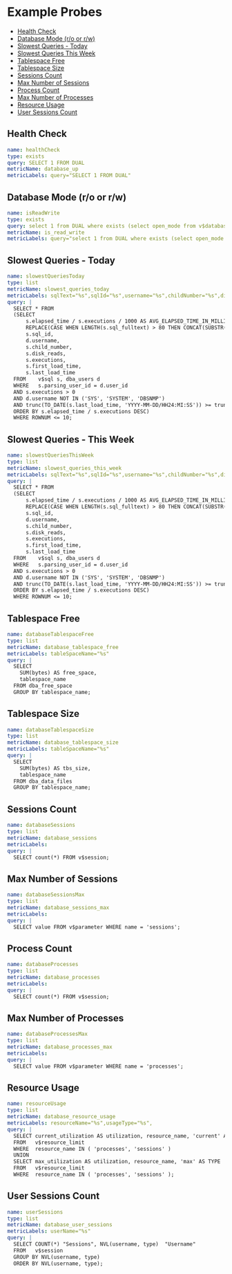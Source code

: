 # Example Probes

* [Health Check](#health-check)
* [Database Mode (r/o or r/w)](#database-mode-ro-or-rw)
* [Slowest Queries - Today](#slowest-queries---today)
* [Slowest Queries This Week](#slowest-queries---this-week)
* [Tablespace Free](#tablespace-free)
* [Tablespace Size](#tablespace-size)
* [Sessions Count](#sessions-count)
* [Max Number of Sessions](#max-number-of-sessions)
* [Process Count](#process-count)
* [Max Number of Processes](#max-number-of-processes)
* [Resource Usage](#resource-usage)
* [User Sessions Count](#user-sessions-count)


## Health Check
```yaml
name: healthCheck
type: exists
query: SELECT 1 FROM DUAL
metricName: database_up
metricLabels: query="SELECT 1 FROM DUAL"
```

## Database Mode (r/o or r/w)
```yaml
name: isReadWrite
type: exists
query: select 1 from DUAL where exists (select open_mode from v$database where open_mode = 'READ WRITE');
metricName: is_read_write
metricLabels: query="select 1 from DUAL where exists (select open_mode from v$database where open_mode = 'READ WRITE');"
```
   
## Slowest Queries - Today   
```yaml
name: slowestQueriesToday
type: list
metricName: slowest_queries_today
metricLabels: sqlText="%s",sqlId="%s",username="%s",childNumber="%s",diskReads="%s",executions="%s",firstLoadTime="%s",lastLoadTime="%s"
query: |
  SELECT * FROM
  (SELECT
      s.elapsed_time / s.executions / 1000 AS AVG_ELAPSED_TIME_IN_MILLIS,
      REPLACE(CASE WHEN LENGTH(s.sql_fulltext) > 80 THEN CONCAT(SUBSTR(s.sql_fulltext, 1, 80), '...') ELSE s.sql_fulltext END, '"', '''') AS SQL_TEXT,
      s.sql_id,
      d.username,
      s.child_number,
      s.disk_reads,
      s.executions,
      s.first_load_time,
      s.last_load_time
  FROM    v$sql s, dba_users d
  WHERE   s.parsing_user_id = d.user_id
  AND s.executions > 0
  AND d.username NOT IN ('SYS', 'SYSTEM', 'DBSNMP')
  AND trunc(TO_DATE(s.last_load_time, 'YYYY-MM-DD/HH24:MI:SS')) >= trunc(SYSDATE   1)
  ORDER BY s.elapsed_time / s.executions DESC)
  WHERE ROWNUM <= 10;
```

## Slowest Queries - This Week    
```yaml
name: slowestQueriesThisWeek
type: list
metricName: slowest_queries_this_week
metricLabels: sqlText="%s",sqlId="%s",username="%s",childNumber="%s",diskReads="%s",executions="%s",firstLoadTime="%s",lastLoadTime="%s"
query: |
  SELECT * FROM
  (SELECT
      s.elapsed_time / s.executions / 1000 AS AVG_ELAPSED_TIME_IN_MILLIS,
      REPLACE(CASE WHEN LENGTH(s.sql_fulltext) > 80 THEN CONCAT(SUBSTR(s.sql_fulltext, 1, 80), '...') ELSE s.sql_fulltext END, '"', '''') AS SQL_TEXT,
      s.sql_id,
      d.username,
      s.child_number,
      s.disk_reads,
      s.executions,
      s.first_load_time,
      s.last_load_time
  FROM    v$sql s, dba_users d
  WHERE   s.parsing_user_id = d.user_id
  AND s.executions > 0
  AND d.username NOT IN ('SYS', 'SYSTEM', 'DBSNMP')
  AND trunc(TO_DATE(s.last_load_time, 'YYYY-MM-DD/HH24:MI:SS')) >= trunc(SYSDATE   7)
  ORDER BY s.elapsed_time / s.executions DESC)
  WHERE ROWNUM <= 10;
```    

## Tablespace Free
```yaml
name: databaseTablespaceFree
type: list
metricName: database_tablespace_free
metricLabels: tableSpaceName="%s"
query: |
  SELECT
    SUM(bytes) AS free_space,
    tablespace_name
  FROM dba_free_space
  GROUP BY tablespace_name;
```    

## Tablespace Size
```yaml
name: databaseTablespaceSize
type: list
metricName: database_tablespace_size
metricLabels: tableSpaceName="%s"
query: |
  SELECT
    SUM(bytes) AS tbs_size,
    tablespace_name
  FROM dba_data_files
  GROUP BY tablespace_name;
```    

## Sessions Count
```yaml
name: databaseSessions
type: list
metricName: database_sessions
metricLabels:
query: |
  SELECT count(*) FROM v$session;
```
   
## Max Number of Sessions    
```yaml
name: databaseSessionsMax
type: list
metricName: database_sessions_max
metricLabels:
query: |
  SELECT value FROM v$parameter WHERE name = 'sessions';
```   
 
## Process Count
```yaml
name: databaseProcesses
type: list
metricName: database_processes
metricLabels:
query: |
  SELECT count(*) FROM v$session;
```    

## Max Number of Processes
```yaml
name: databaseProcessesMax
type: list
metricName: database_processes_max
metricLabels:
query: |
  SELECT value FROM v$parameter WHERE name = 'processes';
```
   
## Resource Usage 
```yaml
name: resourceUsage
type: list
metricName: database_resource_usage
metricLabels: resourceName="%s",usageType="%s",
query: |
  SELECT current_utilization AS utilization, resource_name, 'current' AS TYPE
  FROM   v$resource_limit
  WHERE  resource_name IN ( 'processes', 'sessions' )
  UNION
  SELECT max_utilization AS utilization, resource_name, 'max' AS TYPE
  FROM   v$resource_limit
  WHERE  resource_name IN ( 'processes', 'sessions' );
```
    
## User Sessions Count
```yaml
name: userSessions
type: list
metricName: database_user_sessions
metricLabels: userName="%s"
query: |
  SELECT COUNT(*) "Sessions", NVL(username, type)  "Username"
  FROM   v$session
  GROUP BY NVL(username, type)
  ORDER BY NVL(username, type);
```    
